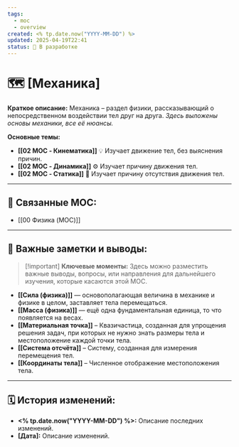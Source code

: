 ```yaml
---
tags:
  - moc
  - overview
created: <% tp.date.now("YYYY-MM-DD") %>
updated: 2025-04-19T22:41
status: 🚧 В разработке
---
```


# 🗺️ **[Механика]**

**Краткое описание:**  Механика – раздел физики, рассказывающий о непосредственном воздействии тел друг на друга. *Здесь выложены основы механики, все её нюансы.*

**Основные темы:**

- **[[02 MOC - Кинематика]]** 💡  Изучает движение тел, без выяснения причин.
- **[[02 MOC - Динамика]]** ⚙️  Изучает причину движения тел.
- **[[02 MOC - Статика]]**  🎯  Изучает причину отсутствия движения тел.

---

## 🔗 **Связанные MOC:**

- [[00 Физика (MOC)]]

- - -

## 📌 **Важные заметки и выводы:**

> [!important] **Ключевые моменты:** Здесь можно разместить важные выводы, вопросы, или направления для дальнейшего изучения, которые касаются этой MOC.

- **[[Сила (физика)]]** — основополагающая величина в механике и физике в целом, заставляет тела перемещаться.
- **[[Масса (физика)]]** — ещё одна фундаментальная единица, то что появляется на весах.
- **[[Материальная точка]]** – Квазичастица, созданная для упрощения решения задач, при которых не нужно знать размеры тела и местоположение каждой точки тела.
- **[[Система отсчёта]]** – Систему, созданная для измерения перемещения тел.
- **[[Координаты тела]]** – Численное отображение местоположения тела. 

---

## 🗓️ **История изменений:**

- **<% tp.date.now("YYYY-MM-DD") %>:**  Описание последних изменений.
- **[Дата]:**  Описание изменений.
